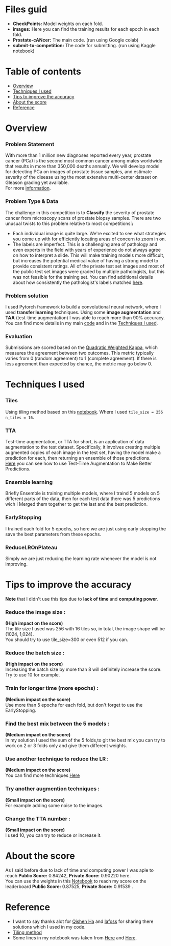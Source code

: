 # Files guid
* **CheckPoints:** Model weights on each fold.
* **images:** Here you can find the training results for each epoch in each fold.
* **Prostate-cANcer:** The main code. (run using Google colab)
* **submit-to-competition:** The code for submitting. (run using Kaggle notebook)
# Table of contents
* [Overview](#overview)
* [Techniques I used](#techniques-i-used)
* [Tips to improve the accuracy](#tips-to-improve-the-accuracy)
* [About the score](#about-the-score)
* [Reference](#reference)
# Overview
### Problem Statement
With more than 1 million new diagnoses reported every year, prostate cancer (PCa) is the second most common cancer among males worldwide that results in more than 350,000 deaths annually. We will develop model for detecting PCa on images of prostate tissue samples, and estimate severity of the disease using the most extensive multi-center dataset on Gleason grading yet available.\
For more [information](https://www.kaggle.com/c/prostate-cancer-grade-assessment).
### Problem Type & Data
The challenge in this competition is to **Classify** the severity of prostate cancer from microscopy scans of prostate biopsy samples. There are two unusual twists to this problem relative to most competitions:\
* Each individual image is quite large. We're excited to see what strategies you come up with for efficiently locating areas of concern to zoom in on.
* The labels are imperfect. This is a challenging area of pathology and even experts in the field with years of experience do not always agree on how to interpret a slide. This will make training models more difficult, but increases the potential medical value of having a strong model to provide consistent ratings. All of the private test set images and most of the public test set images were graded by multiple pathologists, but this was not feasible for the training set. You can find additional details about how consistently the pathologist's labels matched [here](https://zenodo.org/record/3715938#.XpTU3PJKiUl).
### Problem solution
I used Pytorch framework to build a convolutional neural network, where I used **transfer learning** techniques.
Using some **image augmentation** and **TAA** (test-time augmentation) I was able to reach more than 90% accuracy.
You can find more details in my main [code](https://github.com/yaheaal/Prostate-cANcer/blob/main/Prostate_cancer_classification_with_Pytorch__Efficientnet.ipynb) and in the [Techniques I used](#techniques-i-used).
### Evaluation
Submissions are scored based on the [Quadratic Weighted Kappa](https://en.wikipedia.org/wiki/Cohen%27s_kappa), which measures the agreement between two outcomes. This metric typically varies from 0 (random agreement) to 1 (complete agreement). If there is less agreement than expected by chance, the metric may go below 0.
# Techniques I used
### Tiles
Using tiling method based on this [notebook](https://www.kaggle.com/iafoss/panda-16x128x128-tiles).
Where I used `tile_size = 256` `n_tiles = 16`.
### TTA
Test-time augmentation, or TTA for short, is an application of data augmentation to the test dataset.
Specifically, it involves creating multiple augmented copies of each image in the test set, having the model make a prediction for each, then returning an ensemble of those predictions.\
[Here](https://machinelearningmastery.com/how-to-use-test-time-augmentation-to-improve-model-performance-for-image-classification) you can see how to use Test-Time Augmentation to Make Better Predictions.
### Ensemble learning
Briefly Ensemble is training multiple models, where I traind 5 models on 5 different parts of the data, then for each test data there was 5 predictions wich I Merged them
together to get the last and the best prediction.
### EarlyStopping
I trained each fold for 5 epochs, so here we are just using early stopping the save the best parameters from these epochs.
### ReduceLROnPlateau
Simply we are just reducing the learning rate whenever the model is not improving.
# Tips to improve the accuracy
**Note** that I didn't use this tips due to **lack of time** and **computing power**.
### Reduce the image size :
 **(High impact on the score)**\
The tile size I used was 256 with 16 tiles so, in total, the image shape will be (1024, 1,024).\
You should try to use tile_size=300 or even 512 if you can.
### Reduce the batch size :
**(High impact on the score)**\
Increasing the batch size by more than 8 will definitely increase the score.\
Try to use 10 for example.
### Train for longer time (more epochs) : 
**(Medium impact on the score)**\
Use more than 5 epochs for each fold, but don't forget to use the EarlyStopping.
### Find the best mix between the 5 models :
**(Medium impact on the score)**\
In my solution I used the sum of the 5 folds,to git the best mix you can try to work on 2 or 3 folds only and give them different weights.
### Use another technique to reduce the LR :
**(Medium impact on the score)**\
You can find more techniques [Here](https://pytorch.org/docs/stable/optim.html)
### Try another augmention techniques : 
**(Small impact on the score)**\
For example adding some noise to the images.
### Change the TTA number : 
**(Small impact on the score)**\
I used 10, you can try to reduce or increase it.
# About the score 
As I said before due to lack of time and computing power I was aple to reach **Public Score:** 0.84242, **Private Score:** 0.90220 here.\
You can use the weights in this [Notebook](https://www.kaggle.com/haqishen/panda-inference-w-36-tiles-256) to reach my score on the leaderboard **Public Score:** 0.87525, **Private Score:** 0.91539 .
# Reference
* I want to say thanks alot for [Qishen Ha](https://www.kaggle.com/haqishen) and [Iafoss](https://www.kaggle.com/iafoss) for sharing there solutions which I used in my code.
* [Tiling method](https://www.kaggle.com/iafoss/panda-16x128x128-tiles)
* Some lines in my notebook was taken from [Here](https://www.kaggle.com/haqishen/train-efficientnet-b0-w-36-tiles-256-lb0-87) and [Here](https://www.kaggle.com/haqishen/panda-inference-w-36-tiles-256).
